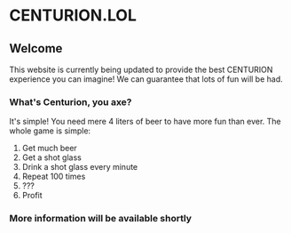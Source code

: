 # CENTURION.LOL

## Welcome 
This website is currently being updated to provide the best CENTURION experience you can imagine!
We can guarantee that lots of fun will be had.

### What's Centurion, you axe?
It's simple! You need mere 4 liters of beer to have more fun than ever. The whole game is simple:
1. Get much beer
2. Get a shot glass
3. Drink a shot glass every minute
4. Repeat 100 times
5. ???
6. Profit

### More information will be available shortly
